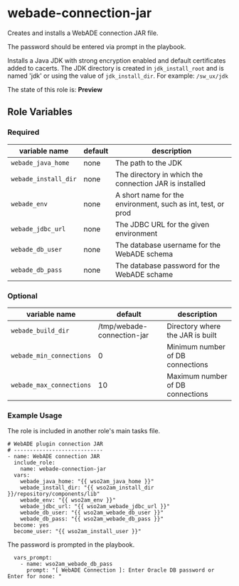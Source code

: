 # webade-connection-jar

Creates and installs a WebADE connection JAR file.  

The password should be entered via prompt in the playbook.

Installs a Java JDK with strong encryption enabled and default certificates added to cacerts.  The JDK directory is created in `jdk_install_root` and is named 'jdk' or using the value of `jdk_install_dir`.  For example: `/sw_ux/jdk`

The state of this role is: **Preview**


## Role Variables

### Required

| variable name     | default | description |
| ------------------|---------|-------------|
| `webade_java_home` | none | The path to the JDK |
| `webade_install_dir` | none | The directory in which the connection JAR is installed |
| `webade_env` | none | A short name for the environment, such as int, test, or prod |
| `webade_jdbc_url` | none | The JDBC URL for the given environment |
| `webade_db_user` | none | The database username for the WebADE schema |
| `webade_db_pass` | none | The database password for the WebADE schame |


### Optional
| variable name     | default | description |
| ------------------|---------|-------------|
| `webade_build_dir` | /tmp/webade-connection-jar | Directory where the JAR is built |
| `webade_min_connections` | 0 | Minimum number of DB connections |
| `webade_max_connections` | 10 | Maximum number of DB connections |


### Example Usage
The role is included in another role's main tasks file.

```
# WebADE plugin connection JAR
# ----------------------------
- name: WebADE connection JAR
  include_role:
    name: webade-connection-jar
  vars:
    webade_java_home: "{{ wso2am_java_home }}"
    webade_install_dir: "{{ wso2am_install_dir }}/repository/components/lib"
    webade_env: "{{ wso2am_env }}"
    webade_jdbc_url: "{{ wso2am_webade_jdbc_url }}"
    webade_db_user: "{{ wso2am_webade_db_user }}"
    webade_db_pass: "{{ wso2am_webade_db_pass }}"
  become: yes
  become_user: "{{ wso2am_install_user }}"
```
The password is prompted in the playbook.
```
  vars_prompt:
    - name: wso2am_webade_db_pass
      prompt: "[ WebADE Connection ]: Enter Oracle DB password or Enter for none: "
```
